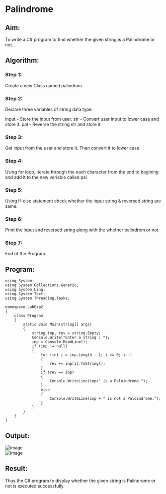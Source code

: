 # Palindrome


## Aim:
To write a C# program to find whether the given string is a Palindrome or not.
## Algorithm:
### Step 1:
Create a new Class named palindrom.

### Step 2:
Declare three variables of string data type.

input - Store the input from user.
str - Convert user input to lower case and store it.
pal - Reverse the string str and store it.
### Step 3:
Get input from the user and store it. Then convert it to lower case.

### Step 4:
Using for loop, iterate through the each character from the end to begining and add it to the new variable called pal

### Step 5:
Using If-else statement check whether the input string & reversed string are same.

### Step 6:
Print the input and reversed string along with the whether palindrom or not.

### Step 7:
End of the Program.
## Program:
```
using System;
using System.Collections.Generic;
using System.Linq;
using System.Text;
using System.Threading.Tasks;

namespace LabExp2
{
    class Program
    {
        static void Main(string[] args)
        {
            string inp, rev = string.Empty;
            Console.Write("Enter a string : ");
            inp = Console.ReadLine();
            if (inp != null)
            {
                for (int i = inp.Length - 1; i >= 0; i--)
                {
                    rev += inp[i].ToString();
                }
                if (rev == inp)
                {
                    Console.WriteLine(inp+" is a Paloindrome.");
                }
                else
                {
                    Console.WriteLine(inp + " is not a Paloindrome.");
                }
            }
        }
    }
}

```

## Output:
![image](https://user-images.githubusercontent.com/93427246/226095234-18edb346-b0c0-401f-8e36-b209df317f94.png)
<br>
![image](https://user-images.githubusercontent.com/93427246/226095281-4aaf53f4-675d-48ab-9c6a-d083c4d085f9.png)

## Result:
Thus the C# program to display whether the given string is Palindrome or not is executed successfully.
